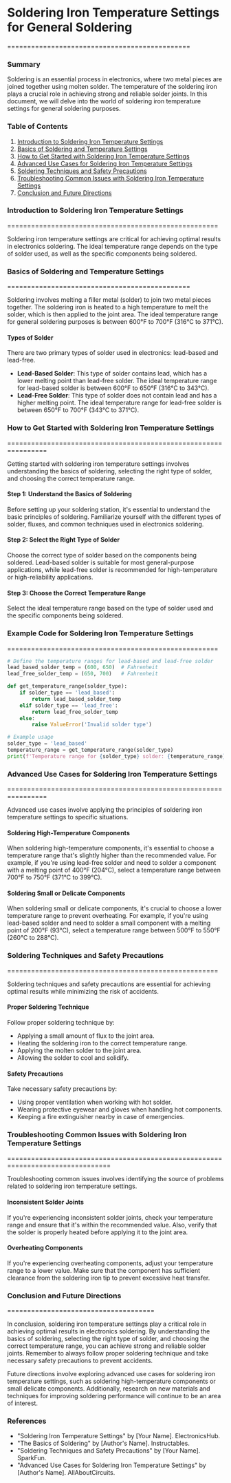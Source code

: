 # Soldering Iron Temperature Settings for General Soldering
==============================================

### Summary

Soldering is an essential process in electronics, where two metal pieces are joined together using molten solder. The temperature of the soldering iron plays a crucial role in achieving strong and reliable solder joints. In this document, we will delve into the world of soldering iron temperature settings for general soldering purposes.

### Table of Contents

1. [Introduction to Soldering Iron Temperature Settings](#introduction-to-soldering-iron-temperature-settings)
2. [Basics of Soldering and Temperature Settings](#basics-of-soldering-and-temperature-settings)
3. [How to Get Started with Soldering Iron Temperature Settings](#how-to-get-started-with-soldering-iron-temperature-settings)
4. [Advanced Use Cases for Soldering Iron Temperature Settings](#advanced-use-cases-for-soldering-iron-temperature-settings)
5. [Soldering Techniques and Safety Precautions](#soldering-techniques-and-safety-precautions)
6. [Troubleshooting Common Issues with Soldering Iron Temperature Settings](#troubleshooting-common-issues-with-soldering-iron-temperature-settings)
7. [Conclusion and Future Directions](#conclusion-and-future-directions)

### Introduction to Soldering Iron Temperature Settings
=====================================================

Soldering iron temperature settings are critical for achieving optimal results in electronics soldering. The ideal temperature range depends on the type of solder used, as well as the specific components being soldered.

### Basics of Soldering and Temperature Settings
==============================================

Soldering involves melting a filler metal (solder) to join two metal pieces together. The soldering iron is heated to a high temperature to melt the solder, which is then applied to the joint area. The ideal temperature range for general soldering purposes is between 600°F to 700°F (316°C to 371°C).

#### Types of Solder

There are two primary types of solder used in electronics: lead-based and lead-free.

*   **Lead-Based Solder**: This type of solder contains lead, which has a lower melting point than lead-free solder. The ideal temperature range for lead-based solder is between 600°F to 650°F (316°C to 343°C).
*   **Lead-Free Solder**: This type of solder does not contain lead and has a higher melting point. The ideal temperature range for lead-free solder is between 650°F to 700°F (343°C to 371°C).

### How to Get Started with Soldering Iron Temperature Settings
================================================================

Getting started with soldering iron temperature settings involves understanding the basics of soldering, selecting the right type of solder, and choosing the correct temperature range.

#### Step 1: Understand the Basics of Soldering

Before setting up your soldering station, it's essential to understand the basic principles of soldering. Familiarize yourself with the different types of solder, fluxes, and common techniques used in electronics soldering.

#### Step 2: Select the Right Type of Solder

Choose the correct type of solder based on the components being soldered. Lead-based solder is suitable for most general-purpose applications, while lead-free solder is recommended for high-temperature or high-reliability applications.

#### Step 3: Choose the Correct Temperature Range

Select the ideal temperature range based on the type of solder used and the specific components being soldered.

### Example Code for Soldering Iron Temperature Settings
=====================================================

```python
# Define the temperature ranges for lead-based and lead-free solder
lead_based_solder_temp = (600, 650)  # Fahrenheit
lead_free_solder_temp = (650, 700)   # Fahrenheit

def get_temperature_range(solder_type):
    if solder_type == 'lead_based':
        return lead_based_solder_temp
    elif solder_type == 'lead_free':
        return lead_free_solder_temp
    else:
        raise ValueError('Invalid solder type')

# Example usage
solder_type = 'lead_based'
temperature_range = get_temperature_range(solder_type)
print(f'Temperature range for {solder_type} solder: {temperature_range}')

```

### Advanced Use Cases for Soldering Iron Temperature Settings
================================================================

Advanced use cases involve applying the principles of soldering iron temperature settings to specific situations.

#### **Soldering High-Temperature Components**

When soldering high-temperature components, it's essential to choose a temperature range that's slightly higher than the recommended value. For example, if you're using lead-free solder and need to solder a component with a melting point of 400°F (204°C), select a temperature range between 700°F to 750°F (371°C to 399°C).

#### **Soldering Small or Delicate Components**

When soldering small or delicate components, it's crucial to choose a lower temperature range to prevent overheating. For example, if you're using lead-based solder and need to solder a small component with a melting point of 200°F (93°C), select a temperature range between 500°F to 550°F (260°C to 288°C).

### Soldering Techniques and Safety Precautions
=====================================================

Soldering techniques and safety precautions are essential for achieving optimal results while minimizing the risk of accidents.

#### **Proper Soldering Technique**

Follow proper soldering technique by:

*   Applying a small amount of flux to the joint area.
*   Heating the soldering iron to the correct temperature range.
*   Applying the molten solder to the joint area.
*   Allowing the solder to cool and solidify.

#### **Safety Precautions**

Take necessary safety precautions by:

*   Using proper ventilation when working with hot solder.
*   Wearing protective eyewear and gloves when handling hot components.
*   Keeping a fire extinguisher nearby in case of emergencies.

### Troubleshooting Common Issues with Soldering Iron Temperature Settings
================================================================================

Troubleshooting common issues involves identifying the source of problems related to soldering iron temperature settings.

#### **Inconsistent Solder Joints**

If you're experiencing inconsistent solder joints, check your temperature range and ensure that it's within the recommended value. Also, verify that the solder is properly heated before applying it to the joint area.

#### **Overheating Components**

If you're experiencing overheating components, adjust your temperature range to a lower value. Make sure that the component has sufficient clearance from the soldering iron tip to prevent excessive heat transfer.

### Conclusion and Future Directions
=====================================

In conclusion, soldering iron temperature settings play a critical role in achieving optimal results in electronics soldering. By understanding the basics of soldering, selecting the right type of solder, and choosing the correct temperature range, you can achieve strong and reliable solder joints. Remember to always follow proper soldering technique and take necessary safety precautions to prevent accidents.

Future directions involve exploring advanced use cases for soldering iron temperature settings, such as soldering high-temperature components or small delicate components. Additionally, research on new materials and techniques for improving soldering performance will continue to be an area of interest.

### References

*   "Soldering Iron Temperature Settings" by [Your Name]. ElectronicsHub.
*   "The Basics of Soldering" by [Author's Name]. Instructables.
*   "Soldering Techniques and Safety Precautions" by [Your Name]. SparkFun.
*   "Advanced Use Cases for Soldering Iron Temperature Settings" by [Author's Name]. AllAboutCircuits.